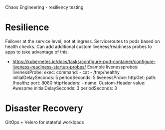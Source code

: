 Chaos Engineering - resiliency testing

# Resilience

Failover at the service level, not at ingress. Serviceroutes to pods based on health checks. Can add additional custom liveness/readiness probes to apps to take advantage of this.
- https://kubernetes.io/docs/tasks/configure-pod-container/configure-liveness-readiness-startup-probes/
Example livenessprobes:
    livenessProbe:
      exec:
        command:
        - cat
        - /tmp/healthy
      initialDelaySeconds: 5
      periodSeconds: 5
    livenessProbe:
      httpGet:
        path: /healthz
        port: 8080
        httpHeaders:
        - name: Custom-Header
          value: Awesome
      initialDelaySeconds: 3
      periodSeconds: 3

# Disaster Recovery

GitOps + Velero for stateful workloads